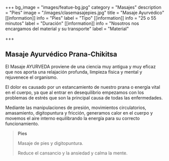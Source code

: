 +++
bg_image = "images/featue-bg.jpg"
category = "Masajes"
description = "Pies"
image = "/images/clasemasajepies.jpg"
title = "Masaje Ayurvédico"
[[information]]
info = "Pies"
label = "Tipo"
[[information]]
info = "25 o 55 minutos"
label = "Duración"
[[information]]
info = "Nosotros nos encargamos del material y su transporte"
label = "Material"

+++
## Masaje Ayurvédico Prana-Chikitsa

El Masaje AYURVEDA proviene de una ciencia muy antigua y muy eficaz que nos aporta una relajación profunda, limpieza física y mental y rejuvenece el organismo.

El dolor es causado por un estancamiento de nuestro prana o energía vital en el cuerpo, ya que al entrar en desequilibrio empezamos con los problemas de estrés que son la principal causa de todas las enfermedades.

Mediante las manipulaciones de presión, movimientos circulatorios, amasamiento, digitopuntura y fricción, generamos calor en el cuerpo y movemos el aire interno equilibrando la energía para su correcto funcionamiento.

> **Pies**
>
> Masaje de pies y digitopuntura.
>
> Reduce el cansancio y la ansiedad y calma la mente.